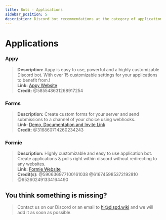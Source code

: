 ```yaml
---
title: Bots - Applications
sidebar_position: 5
description: Discord bot recommendations at the category of applications.
---
```


# Applications

### Appy

> **Description:** Appy is easy to use, powerful and a highly customizable Discord bot. With over 15 customizable
> settings for your applications to benefit from.! <br/>
**Link:**  [Appy Website](https://appybot.xyz/)  <br/>
**Credit:** @585548631268917254

### Forms

> **Description:** Create custom forms for your server and send submissions to a channel of your choice using
> webhooks. <br/>
**Link:** [Demo, Documentation and Invite Link](https://gist.github.com/Antouto/8ab83d83482af7c516f0b2b42eaee940) <br/>
**Credit:** @316860714260234243

### Formie

> **Description:** Highly customizable and easy to use application bot. Create applications & polls right within discord
> without redirecting to any websites. <br/>
**Link:** [Formie Website](https://formie.pro/) <br/>
**Credit(s):** @590636977100161038 @616745985372192810 @652602491334164490

## You think something is missing?

> Contact us on our Discord or an email to hi@disgd.wiki and we will add it as soon as possible.
